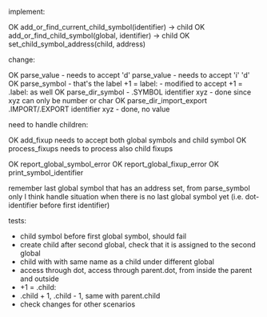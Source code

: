 implement:

OK add_or_find_current_child_symbol(identifier) -> child
OK add_or_find_child_symbol(global, identifier) -> child
OK set_child_symbol_address(child, address)



change:

OK parse_value - needs to accept 'd'
parse_value - needs to accept 'i' 'd'
OK parse_symbol - that's the label +1 = label: - modified to accept +1 = .label: as well
OK parse_dir_symbol - .SYMBOL identifier xyz - done since xyz can only be number or char
OK parse_dir_import_export .IMPORT/.EXPORT identifier xyz - done, no value



need to handle children:

OK add_fixup needs to accept both global symbols and child symbol
OK process_fixups needs to process also child fixups

OK report_global_symbol_error
OK report_global_fixup_error
OK print_symbol_identifier

remember last global symbol that has an address set, from parse_symbol only I think
handle situation when there is no last global symbol yet (i.e. dot-identifier before first identifier)



tests:
 - child symbol before first global symbol, should fail
 - create child after second global, check that it is assigned to the second global
 - child with with same name as a child under different global
 - access through dot, access through parent.dot, from inside the parent and outside
 - +1 = .child:
 - .child + 1, .child - 1, same with parent.child
 - check changes for other scenarios
